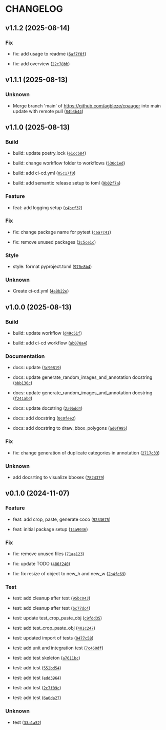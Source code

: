 # CHANGELOG

## v1.1.2 (2025-08-14)

### Fix

* fix: add usage to readme ([`6af7f0f`](https://github.com/agbleze/cpauger/commit/6af7f0f70227ad2a8badf187a50884cbcb830c02))

* fix: add overview ([`22c78bb`](https://github.com/agbleze/cpauger/commit/22c78bb5e6bdc8c1fa10d8d8b31b32ed70e368fe))

## v1.1.1 (2025-08-13)

### Unknown

* Merge branch &#39;main&#39; of https://github.com/agbleze/cpauger into main
update with remote pull ([`84b3b44`](https://github.com/agbleze/cpauger/commit/84b3b44fc0eacd87ba78cf46581e84bffa52c333))

## v1.1.0 (2025-08-13)

### Build

* build: update poetry.lock ([`e1ccb84`](https://github.com/agbleze/cpauger/commit/e1ccb841dfaa18a7f18c8c8b11b68f2218d59f4e))

* build: change workflow folder to workflows ([`530d1ed`](https://github.com/agbleze/cpauger/commit/530d1ed2e13aa7284d1b7110612cd68518aa39a9))

* build: add ci-cd.yml ([`05c17f0`](https://github.com/agbleze/cpauger/commit/05c17f03330b84e6ff58637649101bf8215f383a))

* build: add semantic release setup to toml ([`9b02f7a`](https://github.com/agbleze/cpauger/commit/9b02f7ab06cd522a331f7b20408b8474c5bd3945))

### Feature

* feat: add logging setup ([`c4bcf37`](https://github.com/agbleze/cpauger/commit/c4bcf37e3bcaa2958e2eb6f5ca3614440a61a405))

### Fix

* fix: change package name for  pytest ([`c6a7c41`](https://github.com/agbleze/cpauger/commit/c6a7c41201850e76f137b6396634b557d2401035))

* fix: remove unused packages ([`2c5ce1c`](https://github.com/agbleze/cpauger/commit/2c5ce1c15729f56210af1bfc73abe8ed3093d556))

### Style

* style: format pyproject.toml ([`970e8b4`](https://github.com/agbleze/cpauger/commit/970e8b4d5ecc1f0fe56e3ee3840ef362ede3ce99))

### Unknown

* Create ci-cd.yml ([`4e8b22e`](https://github.com/agbleze/cpauger/commit/4e8b22ede12b407f88829635a5a46953d1264a09))

## v1.0.0 (2025-08-13)

### Build

* build: update workflow ([`d49c51f`](https://github.com/agbleze/cpauger/commit/d49c51fc29c6905706fbe1abc6efb2a19006580a))

* build: add ci-cd workflow ([`ab070a4`](https://github.com/agbleze/cpauger/commit/ab070a4abfcceaecca4e966be31137fb6db74930))

### Documentation

* docs: update ([`3c90819`](https://github.com/agbleze/cpauger/commit/3c90819d6395b3661e3c5ca01803469b61e5127d))

* docs: update generate_random_images_and_annotation docstring ([`bbb130c`](https://github.com/agbleze/cpauger/commit/bbb130c07a93988cb2d5a1da9c99f14163365ae6))

* docs: update generate_random_images_and_annotation docstring ([`f241abd`](https://github.com/agbleze/cpauger/commit/f241abdb7f4941fd109128dbb36bade6753b9f01))

* docs: update docstring ([`2a0bdd4`](https://github.com/agbleze/cpauger/commit/2a0bdd4e35ac1928fedc2bb142b9c7ede1778e98))

* docs: add docstring ([`0c0fee2`](https://github.com/agbleze/cpauger/commit/0c0fee2e26efcd66e1960d80b7c256823ab65d42))

* docs: add docstring to draw_bbox_polygons ([`ad0f985`](https://github.com/agbleze/cpauger/commit/ad0f985c5f52703348719251a58966984df106cd))

### Fix

* fix: change generation of duplicate categories in annotation ([`2717c33`](https://github.com/agbleze/cpauger/commit/2717c333d1b95acd81f39124c0ac48a46190f4a9))

### Unknown

* add docsrting to visualize bboxex ([`7824379`](https://github.com/agbleze/cpauger/commit/78243790b6b5de3e922a428e0e01535f744d4b66))

## v0.1.0 (2024-11-07)

### Feature

* feat: add crop, paste, generate coco ([`9233675`](https://github.com/agbleze/cpauger/commit/9233675ee31b383cbe5e9a69d9bee899e1e2f89b))

* feat: initial package setup ([`14a9036`](https://github.com/agbleze/cpauger/commit/14a9036ad261867a010452b4c34516bde82154ff))

### Fix

* fix: remove unused files ([`71aa123`](https://github.com/agbleze/cpauger/commit/71aa1236766ee5344b637d5a71966c1158af6717))

* fix: update TODO ([`486f240`](https://github.com/agbleze/cpauger/commit/486f240fdbb8f848d1d47ea00cc3ef726026dde7))

* fix: fix resize of object to new_h and new_w ([`2b4fc69`](https://github.com/agbleze/cpauger/commit/2b4fc693f730ead51ef82abaad7d08c54672f45b))

### Test

* test: add cleanup after test ([`95bc043`](https://github.com/agbleze/cpauger/commit/95bc04374923c7bd6d30db8182608d6db1dada6f))

* test: add cleanup after test ([`bc77dc4`](https://github.com/agbleze/cpauger/commit/bc77dc47270e5fa0bdf29b3fc3d1981af0f4eec4))

* test: update test_crop_paste_obj ([`c9fdd35`](https://github.com/agbleze/cpauger/commit/c9fdd355d00b8135a21bec06b42a5a726ff555a2))

* test: add test_crop_paste_obj ([`401c247`](https://github.com/agbleze/cpauger/commit/401c24742eb89270139c519c82c0a6a0e90d1c19))

* test: updated import of tests ([`0477c58`](https://github.com/agbleze/cpauger/commit/0477c58b50a245f83d2253f3897b435b9fd34381))

* test: add unit and integration test ([`7c460df`](https://github.com/agbleze/cpauger/commit/7c460dfa81b45921b8dc83569eeeb85a07239899))

* test: add test skeleton ([`a7611bc`](https://github.com/agbleze/cpauger/commit/a7611bc709d08971d30a966436dca95b6de105f8))

* test: add test ([`552bd54`](https://github.com/agbleze/cpauger/commit/552bd541968c56fe0a9f4bb25f9752135960b2ed))

* test: add test ([`edd3964`](https://github.com/agbleze/cpauger/commit/edd3964b0b1fd12b1fbb6297f1f19adc3c7c463d))

* test: add test ([`2c7f09c`](https://github.com/agbleze/cpauger/commit/2c7f09c476759b6eeab87551bf6db9edeedb5e58))

* test: add test ([`6a0da27`](https://github.com/agbleze/cpauger/commit/6a0da27c79a8b9d15907edc28a84af6824e21186))

### Unknown

* test ([`33a1a52`](https://github.com/agbleze/cpauger/commit/33a1a52f6714d40ec13d3a889df17e5e8d06c202))
